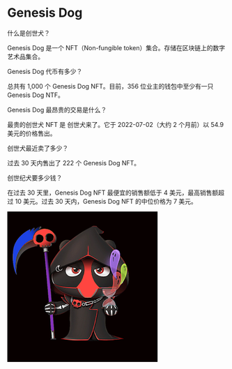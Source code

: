 # Genesis Dog

什么是创世犬？

Genesis Dog 是一个 NFT（Non-fungible token）集合。存储在区块链上的数字艺术品集合。

Genesis Dog 代币有多少？

总共有 1,000 个 Genesis Dog NFT。目前，356 位业主的钱包中至少有一只 Genesis Dog NTF。

Genesis Dog 最昂贵的交易是什么？

最贵的创世犬 NFT 是 创世犬来了。它于 2022-07-02（大约 2 个月前）以 54.9 美元的价格售出。

创世犬最近卖了多少？

过去 30 天内售出了 222 个 Genesis Dog NFT。

创世纪犬要多少钱？

在过去 30 天里，Genesis Dog NFT 最便宜的销售额低于 4 美元，最高销售额超过 10 美元。过去 30 天内，Genesis Dog NFT 的中位价格为 7 美元。

![nft](1661580204293.jpg)
